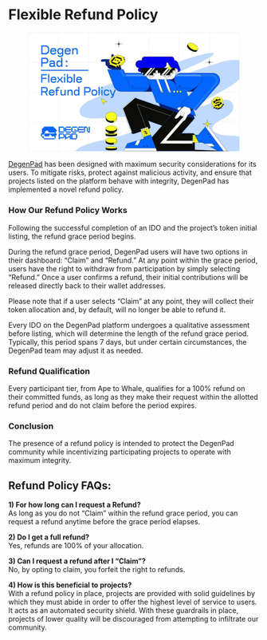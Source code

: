 # Flexible Refund Policy

<figure><img src="../../../.gitbook/assets/image (1) (1) (1) (2) (1).png" alt=""><figcaption></figcaption></figure>

[DegenPad](http://degenpad.com/) has been designed with maximum security considerations for its users. To mitigate risks, protect against malicious activity, and ensure that projects listed on the platform behave with integrity, DegenPad has implemented a novel refund policy.

### How Our Refund Policy Works <a href="#c38d" id="c38d"></a>

Following the successful completion of an IDO and the project’s token initial listing, the refund grace period begins.

During the refund grace period, DegenPad users will have two options in their dashboard: “Claim” and “Refund.” At any point within the grace period, users have the right to withdraw from participation by simply selecting “Refund.” Once a user confirms a refund, their initial contributions will be released directly back to their wallet addresses.

Please note that if a user selects “Claim” at any point, they will collect their token allocation and, by default, will no longer be able to refund it.

Every IDO on the DegenPad platform undergoes a qualitative assessment before listing, which will determine the length of the refund grace period. Typically, this period spans 7 days, but under certain circumstances, the DegenPad team may adjust it as needed.

### Refund Qualification <a href="#b501" id="b501"></a>

Every participant tier, from Ape to Whale, qualifies for a 100% refund on their committed funds, as long as they make their request within the allotted refund period and do not claim before the period expires.

### Conclusion <a href="#id-1f19" id="id-1f19"></a>

The presence of a refund policy is intended to protect the DegenPad community while incentivizing participating projects to operate with maximum integrity.

## Refund Policy FAQs: <a href="#f147" id="f147"></a>

**1) For how long can I request a Refund?**\
As long as you do not “Claim” within the refund grace period, you can request a refund anytime before the grace period elapses.

**2) Do I get a full refund?**\
Yes, refunds are 100% of your allocation.

**3) Can I request a refund after I “Claim”?**\
No, by opting to claim, you forfeit the right to refunds.

**4) How is this beneficial to projects?**\
With a refund policy in place, projects are provided with solid guidelines by which they must abide in order to offer the highest level of service to users. It acts as an automated security shield. With these guardrails in place, projects of lower quality will be discouraged from attempting to infiltrate our community.
